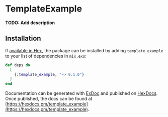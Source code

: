 # TemplateExample

**TODO: Add description**

## Installation

If [available in Hex](https://hex.pm/docs/publish), the package can be installed
by adding `template_example` to your list of dependencies in `mix.exs`:

```elixir
def deps do
  [
    {:template_example, "~> 0.1.0"}
  ]
end
```

Documentation can be generated with [ExDoc](https://github.com/elixir-lang/ex_doc)
and published on [HexDocs](https://hexdocs.pm). Once published, the docs can
be found at [https://hexdocs.pm/template_example](https://hexdocs.pm/template_example).

